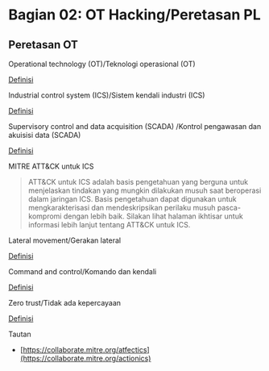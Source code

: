 # Bagian 02: OT Hacking/Peretasan PL

## Peretasan OT

Operational technology (OT)/Teknologi operasional (OT)

[Definisi](../definitions/definitions_O.md#operational-technology)

Industrial control system (ICS)/Sistem kendali industri (ICS)

[Definisi](../definitions/definitions_I.md#sistem-kontrol-industri)

Supervisory control and data acquisition (SCADA)
/Kontrol pengawasan dan akuisisi data (SCADA)

[Definisi](../definitions/definitions_S.md#supervisory-control-and-data-acquisition)

MITRE ATT&CK untuk ICS
> ATT&CK untuk ICS adalah basis pengetahuan yang berguna untuk menjelaskan tindakan yang mungkin dilakukan musuh saat beroperasi dalam jaringan ICS.
> Basis pengetahuan dapat digunakan untuk mengkarakterisasi dan mendeskripsikan perilaku musuh pasca-kompromi dengan lebih baik.
> Silakan lihat halaman ikhtisar untuk informasi lebih lanjut tentang ATT&CK untuk ICS.

Lateral movement/Gerakan lateral

[Definisi](../definitions/definitions_L.md#lateral-movement)

Command and control/Komando dan kendali

[Definisi](../definitions/definitions_C.md#command-and-control)

Zero trust/Tidak ada kepercayaan

[Definisi](../definitions/definitions_Z.md#zero-trust)

Tautan

- [https://collaborate.mitre.org/atfectics](https://collaborate.mitre.org/actionics)
